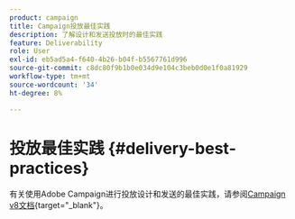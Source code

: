 ```yaml
---
product: campaign
title: Campaign投放最佳实践
description: 了解设计和发送投放时的最佳实践
feature: Deliverability
role: User
exl-id: eb5ad5a4-f640-4b26-b04f-b5567761d996
source-git-commit: c8dc80f9b1b0e034d9e104c3beb0d0e1f0a81929
workflow-type: tm+mt
source-wordcount: '34'
ht-degree: 8%

---
```


# 投放最佳实践 {#delivery-best-practices}

有关使用Adobe Campaign进行投放设计和发送的最佳实践，请参阅[Campaign v8文档](https://experienceleague.adobe.com/zh-hans/docs/campaign/campaign-v8/send/delivery-best-practices){target="_blank"}。
